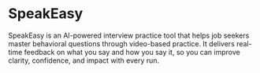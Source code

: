 # SpeakEasy
SpeakEasy is an AI-powered interview practice tool that helps job seekers master behavioral questions through video-based practice. It delivers real-time feedback on what you say and how you say it, so you can improve clarity, confidence, and impact with every run.
